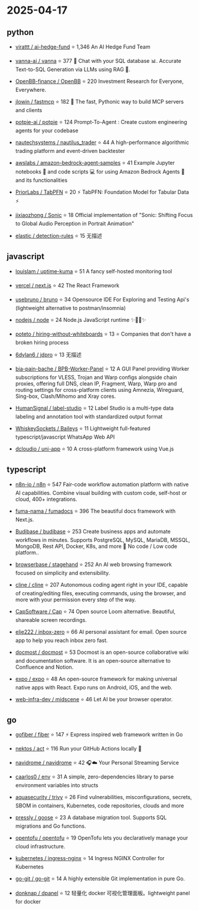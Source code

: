 # 2025-04-17

## python

* [virattt / ai-hedge-fund](https://github.com/virattt/ai-hedge-fund) ⭐ 1,346
  An AI Hedge Fund Team

* [vanna-ai / vanna](https://github.com/vanna-ai/vanna) ⭐ 377
  🤖 Chat with your SQL database 📊. Accurate Text-to-SQL Generation via LLMs using RAG 🔄.

* [OpenBB-finance / OpenBB](https://github.com/OpenBB-finance/OpenBB) ⭐ 220
  Investment Research for Everyone, Everywhere.

* [jlowin / fastmcp](https://github.com/jlowin/fastmcp) ⭐ 182
  🚀 The fast, Pythonic way to build MCP servers and clients

* [potpie-ai / potpie](https://github.com/potpie-ai/potpie) ⭐ 124
  Prompt-To-Agent : Create custom engineering agents for your codebase

* [nautechsystems / nautilus_trader](https://github.com/nautechsystems/nautilus_trader) ⭐ 44
  A high-performance algorithmic trading platform and event-driven backtester

* [awslabs / amazon-bedrock-agent-samples](https://github.com/awslabs/amazon-bedrock-agent-samples) ⭐ 41
  Example Jupyter notebooks 📓 and code scripts 💻 for using Amazon Bedrock Agents 🤖 and its functionalities

* [PriorLabs / TabPFN](https://github.com/PriorLabs/TabPFN) ⭐ 20
  ⚡ TabPFN: Foundation Model for Tabular Data ⚡

* [jixiaozhong / Sonic](https://github.com/jixiaozhong/Sonic) ⭐ 18
  Official implementation of "Sonic: Shifting Focus to Global Audio Perception in Portrait Animation"

* [elastic / detection-rules](https://github.com/elastic/detection-rules) ⭐ 15
  无描述


## javascript

* [louislam / uptime-kuma](https://github.com/louislam/uptime-kuma) ⭐ 51
  A fancy self-hosted monitoring tool

* [vercel / next.js](https://github.com/vercel/next.js) ⭐ 42
  The React Framework

* [usebruno / bruno](https://github.com/usebruno/bruno) ⭐ 34
  Opensource IDE For Exploring and Testing Api's (lightweight alternative to postman/insomnia)

* [nodejs / node](https://github.com/nodejs/node) ⭐ 24
  Node.js JavaScript runtime ✨🐢🚀✨

* [poteto / hiring-without-whiteboards](https://github.com/poteto/hiring-without-whiteboards) ⭐ 13
  ⭐️ Companies that don't have a broken hiring process

* [6dylan6 / jdpro](https://github.com/6dylan6/jdpro) ⭐ 13
  无描述

* [bia-pain-bache / BPB-Worker-Panel](https://github.com/bia-pain-bache/BPB-Worker-Panel) ⭐ 12
  A GUI Panel providing Worker subscriptions for VLESS, Trojan and Warp configs alongside chain proxies, offering full DNS, clean IP, Fragment, Warp, Warp pro and routing settings for cross-platform clients using Amnezia, Wireguard, Sing-box, Clash/Mihomo and Xray cores.

* [HumanSignal / label-studio](https://github.com/HumanSignal/label-studio) ⭐ 12
  Label Studio is a multi-type data labeling and annotation tool with standardized output format

* [WhiskeySockets / Baileys](https://github.com/WhiskeySockets/Baileys) ⭐ 11
  Lightweight full-featured typescript/javascript WhatsApp Web API

* [dcloudio / uni-app](https://github.com/dcloudio/uni-app) ⭐ 10
  A cross-platform framework using Vue.js


## typescript

* [n8n-io / n8n](https://github.com/n8n-io/n8n) ⭐ 547
  Fair-code workflow automation platform with native AI capabilities. Combine visual building with custom code, self-host or cloud, 400+ integrations.

* [fuma-nama / fumadocs](https://github.com/fuma-nama/fumadocs) ⭐ 396
  The beautiful docs framework with Next.js.

* [Budibase / budibase](https://github.com/Budibase/budibase) ⭐ 253
  Create business apps and automate workflows in minutes. Supports PostgreSQL, MySQL, MariaDB, MSSQL, MongoDB, Rest API, Docker, K8s, and more 🚀 No code / Low code platform..

* [browserbase / stagehand](https://github.com/browserbase/stagehand) ⭐ 252
  An AI web browsing framework focused on simplicity and extensibility.

* [cline / cline](https://github.com/cline/cline) ⭐ 207
  Autonomous coding agent right in your IDE, capable of creating/editing files, executing commands, using the browser, and more with your permission every step of the way.

* [CapSoftware / Cap](https://github.com/CapSoftware/Cap) ⭐ 74
  Open source Loom alternative. Beautiful, shareable screen recordings.

* [elie222 / inbox-zero](https://github.com/elie222/inbox-zero) ⭐ 66
  AI personal assistant for email. Open source app to help you reach inbox zero fast.

* [docmost / docmost](https://github.com/docmost/docmost) ⭐ 53
  Docmost is an open-source collaborative wiki and documentation software. It is an open-source alternative to Confluence and Notion.

* [expo / expo](https://github.com/expo/expo) ⭐ 48
  An open-source framework for making universal native apps with React. Expo runs on Android, iOS, and the web.

* [web-infra-dev / midscene](https://github.com/web-infra-dev/midscene) ⭐ 46
  Let AI be your browser operator.


## go

* [gofiber / fiber](https://github.com/gofiber/fiber) ⭐ 147
  ⚡️ Express inspired web framework written in Go

* [nektos / act](https://github.com/nektos/act) ⭐ 116
  Run your GitHub Actions locally 🚀

* [navidrome / navidrome](https://github.com/navidrome/navidrome) ⭐ 42
  🎧☁️ Your Personal Streaming Service

* [caarlos0 / env](https://github.com/caarlos0/env) ⭐ 31
  A simple, zero-dependencies library to parse environment variables into structs

* [aquasecurity / trivy](https://github.com/aquasecurity/trivy) ⭐ 26
  Find vulnerabilities, misconfigurations, secrets, SBOM in containers, Kubernetes, code repositories, clouds and more

* [pressly / goose](https://github.com/pressly/goose) ⭐ 23
  A database migration tool. Supports SQL migrations and Go functions.

* [opentofu / opentofu](https://github.com/opentofu/opentofu) ⭐ 19
  OpenTofu lets you declaratively manage your cloud infrastructure.

* [kubernetes / ingress-nginx](https://github.com/kubernetes/ingress-nginx) ⭐ 14
  Ingress NGINX Controller for Kubernetes

* [go-git / go-git](https://github.com/go-git/go-git) ⭐ 14
  A highly extensible Git implementation in pure Go.

* [donknap / dpanel](https://github.com/donknap/dpanel) ⭐ 12
  轻量化 docker 可视化管理面板。lightweight panel for docker

